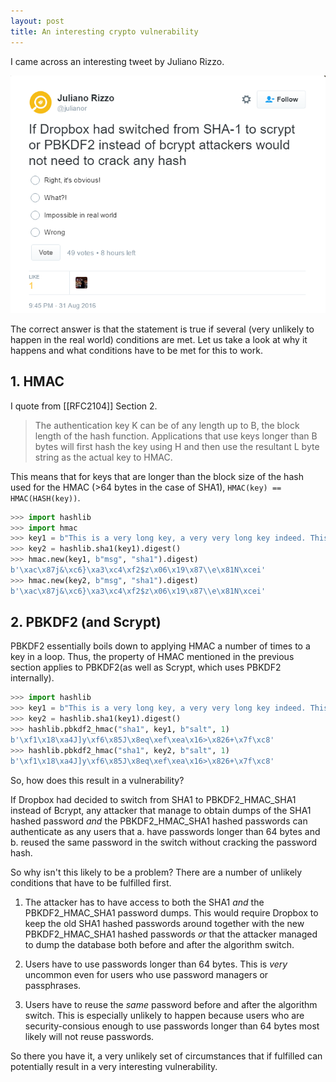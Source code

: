 ```yaml
---
layout: post
title: An interesting crypto vulnerability
---
```


I came across an interesting tweet by Juliano Rizzo.

![Tweet image](assets/julianor-tweet.png)

The correct answer is that the statement is true if several (very unlikely to
happen in the real world) conditions are met. Let us take a look at why it
happens and what conditions have to be met for this to work.

## 1. HMAC

I quote from [[RFC2104]] Section 2.

> The authentication key K can be of any length up to B, the block length of
the hash function. Applications that use keys longer than B bytes will first
hash the key using H and then use the resultant L byte string as the actual key
to HMAC.

This means that for keys that are longer than the block size of the hash used
for the HMAC (>64 bytes in the case of SHA1), `HMAC(key) == HMAC(HASH(key))`.

```python
>>> import hashlib
>>> import hmac
>>> key1 = b"This is a very long key, a very very long key indeed. This key is absurdly long."
>>> key2 = hashlib.sha1(key1).digest()
>>> hmac.new(key1, b"msg", "sha1").digest)
b'\xac\x87j&\xc6}\xa3\xc4\xf2$z\x06\x19\x87\\e\x81N\xcei'
>>> hmac.new(key2, b"msg", "sha1").digest)
b'\xac\x87j&\xc6}\xa3\xc4\xf2$z\x06\x19\x87\\e\x81N\xcei'
```

## 2. PBKDF2 (and Scrypt)

PBKDF2 essentially boils down to applying HMAC a number of times to a key in a
loop. Thus, the property of HMAC mentioned in the previous section applies to
PBKDF2(as well as Scrypt, which uses PBKDF2 internally).

```python
>>> import hashlib
>>> key1 = b"This is a very long key, a very very long key indeed. This key is absurdly long."
>>> key2 = hashlib.sha1(key1).digest()
>>> hashlib.pbkdf2_hmac("sha1", key1, b"salt", 1)
b'\xf1\x18\xa4J]y\xf6\x85J\x8eq\xef\xea\x16>\x826+\x7f\xc8'
>>> hashlib.pbkdf2_hmac("sha1", key2, b"salt", 1)
b'\xf1\x18\xa4J]y\xf6\x85J\x8eq\xef\xea\x16>\x826+\x7f\xc8'
```

So, how does this result in a vulnerability?

If Dropbox had decided to switch from SHA1 to PBKDF2\_HMAC\_SHA1 instead of
Bcrypt, any attacker that manage to obtain dumps of the SHA1 hashed password
_and_ the PBKDF2\_HMAC\_SHA1 hashed passwords can authenticate as any users
that a. have passwords longer than 64 bytes and b. reused the same password in
the switch without cracking the password hash.

So why isn't this likely to be a problem? There are a number of unlikely
conditions that have to be fulfilled first.

1. The attacker has to have access to both the SHA1 _and_ the
PBKDF2\_HMAC\_SHA1 password dumps. This would require Dropbox to keep the old
SHA1 hashed passwords around together with the new PBKDF2\_HMAC\_SHA1 hashed
passwords _or_ that the attacker managed to dump the database both before and
after the algorithm switch.

2. Users have to use passwords longer than 64 bytes. This is _very_ uncommon
even for users who use password managers or passphrases.

3. Users have to reuse the _same_ password before and after the algorithm
switch. This is especially unlikely to happen because users who are
security-consious enough to use passwords longer than 64 bytes most likely
will not reuse passwords.

So there you have it, a very unlikely set of circumstances that if fulfilled
can potentially result in a very interesting vulnerability.
